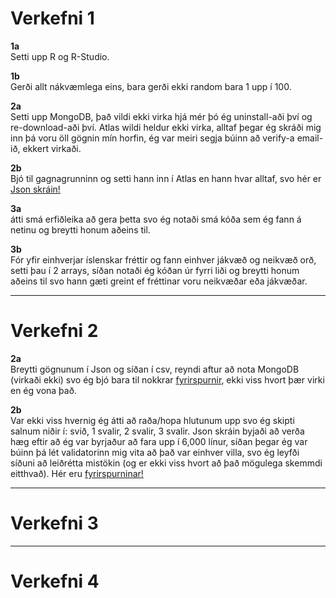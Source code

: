 # Verkefni 1

**1a**  
Setti upp R og R-Studio.

**1b**  
Gerði allt nákvæmlega eins, bara gerði ekki random bara 1 upp í 100.

**2a**  
Setti upp MongoDB, það vildi ekki virka hjá mér þó ég uninstall-aði því og re-download-aði því. Atlas wildi heldur ekki virka, alltaf þegar ég skráði mig inn þá voru öll gögnin mín horfin, ég var meiri segja búinn að verify-a email-ið, ekkert virkaði.

**2b**  
Bjó til gagnagrunninn og setti hann inn í Atlas en hann hvar alltaf, svo hér er [Json skráin!](https://github.com/MikaelAndriIngason/GAGN3GS05DU-2020/blob/master/Verkefni%201/verkefni_1_2b.json)

**3a**  
átti smá erfiðleika að gera þetta svo ég notaði smá kóða sem ég fann á netinu og breytti honum aðeins til.

**3b**  
Fór yfir einhverjar íslenskar fréttir og fann einhver jákvæð og neikvæð orð, setti þau í 2 arrays, síðan notaði ég kóðan úr fyrri liði og breytti honum aðeins til svo hann gæti greint ef fréttinar voru neikvæðar eða jákvæðar.

***
# Verkefni 2

**2a**  
Breytti gögnunum í Json og síðan í csv, reyndi aftur að nota MongoDB (virkaði ekki) svo ég bjó bara til nokkrar [fyrirspurnir](https://github.com/MikaelAndriIngason/GAGN3GS05DU-2020/blob/master/Verkefni%202/2a_fyrirspurnir.txt), ekki viss hvort þær virki en ég vona það.

**2b**  
Var ekki viss hvernig ég átti að raða/hopa hlutunum upp svo ég skipti salnum niðir í: svið, 1 svalir, 2 svalir, 3 svalir. Json skráin byjaði að verða hæg eftir að ég var byrjaður að fara upp í 6,000 línur, síðan þegar ég var búinn þá lét validatorinn mig vita að það var einhver villa, svo ég leyfði síðuni að leiðrétta mistökin (og er ekki viss hvort að það mögulega skemmdi eitthvað). Hér eru [fyrirspurninar!](https://github.com/MikaelAndriIngason/GAGN3GS05DU-2020/blob/master/Verkefni%202/2b_fyrirspurnir.txt)

***
# Verkefni 3

***
# Verkefni 4
